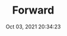 ---
id: 49
title: Forward 
file-slug: forward
date: Oct 03, 2021 20:34:23
feature: false
category: icons
angle: dynamic
clay: https://3dicons.sgp1.cdn.digitaloceanspaces.com/v1/dynamic/clay/forward-dynamic-clay.png
gradient: https://3dicons.sgp1.cdn.digitaloceanspaces.com/v1/dynamic/gradient/forward-dynamic-gradient.png
color: https://3dicons.sgp1.cdn.digitaloceanspaces.com/v1/dynamic/color/forward-dynamic-color.png
premium: https://3dicons.sgp1.cdn.digitaloceanspaces.com/v1/dynamic/premium/forward-dynamic-premium.png
---